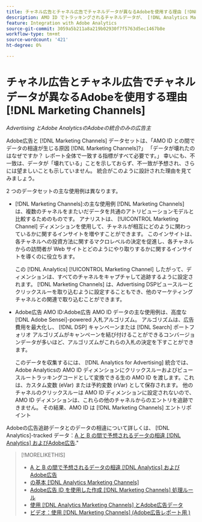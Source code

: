 ```yaml
---
title: チャネル広告とチャネル広告でチャネルデータが異なるAdobeを使用する理由 [!DNL Marketing Channels]
description: AMO ID でトラッキングされるチャネルデータが、 [!DNL Analytics Marketing Channels].
feature: Integration with Adobe Analytics
source-git-commit: 3059a5b211a8a219b02930f7f5763d5ec1467b8e
workflow-type: tm+mt
source-wordcount: '421'
ht-degree: 0%

---
```


# チャネル広告とチャネル広告でチャネルデータが異なるAdobeを使用する理由 [!DNL Marketing Channels]

*Advertising とAdobe AnalyticsのAdobeの統合のみの広告主*

Adobe広告と [!DNL Marketing Channels] データセットは、「AMO ID との間でデータの相違が生じる原因 [!DNL Marketing Channels]?」 「データが壊れたのはなぜですか？ レポート全体で一致する指標がすべて必要です。」 幸いにも、不一致は、データが「壊れている」ことを示しておらず、不一致が予想され、さらには望ましいことも示していません。 統合がこのように設計された理由を見てみましょう。

2 つのデータセットの主な使用例は異なります。

* [!DNL Marketing Channels]:の主な使用例 [!DNL Marketing Channels] は、複数のチャネルをまたいだデータを共通のアトリビューションモデルと比較するためのものです。 アナリストは、 [!UICONTROL Marketing Channel] ディメンションを使用して、チャネルが相互にどのように関わっているかに関するインサイトを増やすことができます。 このインサイトは、各チャネルへの投資方法に関するマクロレベルの決定を促進し、各チャネルからの訪問者が Web サイトとどのようにやり取りするかに関するインサイトを導くのに役立ちます。

   この [!DNL Analytics] [!UICONTROL Marketing Channel] したがって、ディメンションは、すべてのチャネルをキャプチャして追跡するように設定されます。 [!DNL Marketing Channels] は、Advertising DSPビュースルーとクリックスルーを取り込むように設定することもでき、他のマーケティングチャネルとの関連で取り込むことができます。

* Adobe広告 AMO ID:Adobe広告 AMO ID データの主な使用例は、高度な [!DNL Adobe Sensei]-powered 入札アルゴリズム。 アルゴリズムは、広告費用を最大化し、 [!DNL DSP] キャンペーンまたは [!DNL Search] ポートフォリオ アルゴリズムがキャンペーンを結び付けることができるコンバージョンデータが多いほど、アルゴリズムがこれらの入札の決定を下すことができます。

   このデータを収集するには、 [!DNL Analytics for Advertising] 統合では、Adobe Analyticsの AMO ID ディメンションにクリックスルーおよびビュースルートラッキングコードとして変換できる生の AMO ID を渡します。これは、カスタム変数 (eVar) または予約変数 (rVar) として保存されます。 他のチャネルのクリックスルーは AMO ID ディメンションに設定されないので、AMO ID ディメンションは、これらの他のチャネルからのエントリを追跡できません。 その結果、AMO ID は [!DNL Marketing Channels] エントリポイント

Adobeの広告追跡データとのデータの相違について詳しくは、 [!DNL Analytics]-tracked データ：[A と B の間で予想されるデータの相違 [!DNL Analytics] およびAdobe広告](../data-variances.md).&quot;

>[!MORELIKETHIS]
>
>* [A と B の間で予想されるデータの相違 [!DNL Analytics] およびAdobe広告](/help/integrations/analytics/data-variances.md)
>* [の基本 [!DNL Analytics Marketing Channels]](mc-overview.md)
>* [Adobe広告 ID を使用した作成 [!DNL Marketing Channels] 処理ルール](mc-ids.md)
>* [使用 [!DNL Analytics Marketing Channels] とAdobe広告データ](mc-ac-data.md)
>* [ビデオ：使用 [!DNL Marketing Channels] (Adobe広告レポート用 )](https://experienceleague.adobe.com/docs/advertising-cloud-learn/tutorials/analytics/analytics-reporting-a4adc.html)


